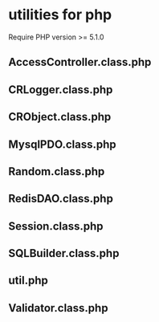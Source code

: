 # utilities for php

Require PHP version >= 5.1.0

## AccessController.class.php

## CRLogger.class.php

## CRObject.class.php

## MysqlPDO.class.php

## Random.class.php

## RedisDAO.class.php

## Session.class.php

## SQLBuilder.class.php

## util.php

## Validator.class.php
